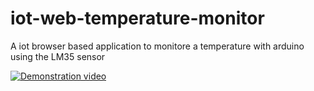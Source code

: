 # iot-web-temperature-monitor
A iot browser based application to monitore a temperature with arduino using the LM35 sensor 


[![Demonstration video](http://i.imgur.com/Ot5DWAW.png)](https://www.youtube.com/watch?v=X-9PuB2wYoU "Demonstration video")
